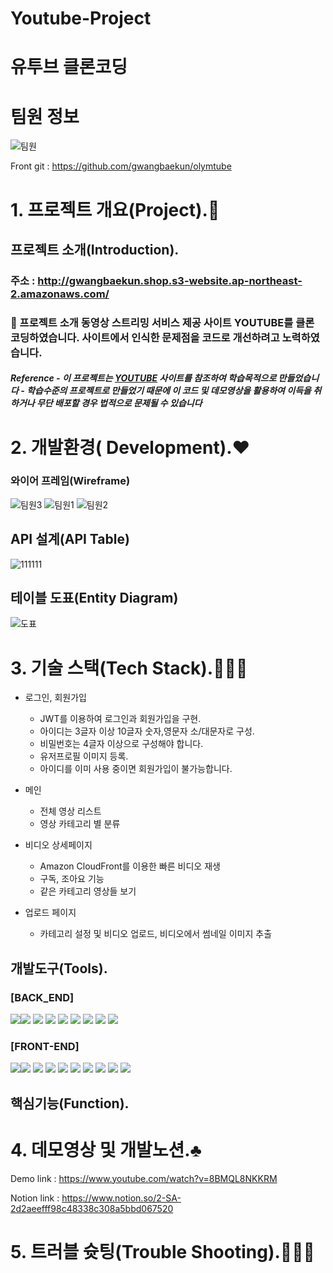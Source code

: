 # Youtube-Project
# 유투브 클론코딩

# 팀원 정보
![팀원](https://user-images.githubusercontent.com/93329407/155321170-b59d0f13-e9f5-4cd2-a103-c8e3f6a78a5d.png)

Front git : https://github.com/gwangbaekun/olymtube

# 1. 프로젝트 개요(Project).🎵

## 프로젝트 소개(Introduction).

### 주소 : http://gwangbaekun.shop.s3-website.ap-northeast-2.amazonaws.com/

### 📍 프로젝트 소개 동영상 스트리밍 서비스 제공 사이트 YOUTUBE를 클론 코딩하였습니다. 사이트에서 인식한 문제점을 코드로 개선하려고 노력하였습니다.

##### Reference - 이 프로젝트는 [YOUTUBE](https://www.youtube.com) 사이트를 참조하여 학습목적으로 만들었습니다 - 학습수준의 프로젝트로 만들었기 때문에 이 코드 및 데모영상을 활용하여 이득을 취하거나 무단 배포할 경우 법적으로 문제될 수 있습니다


# 2. 개발환경( Development).❤️

### 와이어 프레임(Wireframe)

![팀원3](https://user-images.githubusercontent.com/93329407/155322150-a1cdfadc-e08c-4fb4-b24c-b484a4563fcc.png)
![팀원1](https://user-images.githubusercontent.com/93329407/155321881-be870521-06a3-447d-8771-391c62f0f864.png)
![팀원2](https://user-images.githubusercontent.com/93329407/155321899-6df41873-195c-4346-9e16-4e40db130fde.png)

## API 설계(API Table)

![111111](https://user-images.githubusercontent.com/93329407/155322371-ca154bd6-305b-4111-bf83-c6cc59e1a239.png)

## 테이블 도표(Entity Diagram)

![도표](https://user-images.githubusercontent.com/45589210/155321852-1238f21d-d341-4d81-920a-f4d9d35f22a3.png)

# 3. 기술 스택(Tech Stack).🙅🏻‍♂️

- 로그인, 회원가입
    - JWT를 이용하여 로그인과 회원가입을 구현.
    - 아이디는 3글자 이상 10글자 숫자,영문자 소/대문자로 구성.
    - 비밀번호는 4글자 이상으로 구성해야 합니다.
    - 유저프로필 이미지 등록.
    - 아이디를 이미 사용 중이면 회원가입이 불가능합니다.

- 메인
    - 전체 영상 리스트
    - 영상 카테고리 별 분류 
    

- 비디오 상세페이지
    - Amazon CloudFront를 이용한 빠른 비디오 재생
    - 구독, 조아요 기능
    - 같은 카테고리 영상들 보기

- 업로드 페이지
    - 카테고리 설정 및 비디오 업로드, 비디오에서 썸네일 이미지 추출


## 개발도구(Tools).

### [BACK_END]

<img src="https://img.shields.io/badge/github-181717?style=for-the-badge&logo=github&logoColor=white"><img src="https://img.shields.io/badge/MySQL-4479A1?style=for-the-badge&logo=MySQL&logoColor=white"> <img src="https://img.shields.io/badge/Spring Boot-6DB33F?style=for-the-badge&logo=Spring Boot&logoColor=white"> <img src="https://img.shields.io/badge/Java-007396?style=for-the-badge&logo=Java&logoColor=white"> <img src="https://img.shields.io/badge/Amazon AWS-232F3E?style=for-the-badge&logo=Amazon AWS&logoColor=white"> <img src="https://img.shields.io/badge/Amazon S3-569A31?style=for-the-badge&logo=Amazon S3&logoColor=white"> <img src="https://img.shields.io/badge/JWT-FECC00?style=for-the-badge&logo=JWT&logoColor=white"> <img src="https://img.shields.io/badge/Cloud Front-DC0D15?style=for-the-badge&logo=Cloud Front&logoColor=white"> <img src="https://img.shields.io/badge/EC2-AA344D?style=for-the-badge&logo=EC2&logoColor=white">

### [FRONT-END]

<img src="https://img.shields.io/badge/Javascript ES6+-F7DF1E?style=for-the-badge&logo=Javascrip&logoColor=white"><img src="https://img.shields.io/badge/React with-Hooks-7B16FF?style=for-the-badge&logo=React with-Hooks&logoColor=white"> <img src="https://img.shields.io/badge/React Router Dom-19A974?style=for-the-badge&logo=React Router Dom&logoColor=white"> <img src="https://img.shields.io/badge/redux-9A974?style=for-the-badge&logo=redux&logoColor=white"> <img src="https://img.shields.io/badge/redux thunk-57BCAD?style=for-the-badge&logo=redux-thunk&logoColor=white"> <img src="https://img.shields.io/badge/redux actions-7B16FF?style=for-the-badge&logo=redux-actions&logoColor=white"> <img src="https://img.shields.io/badge/react player-03234B?style=for-the-badge&logo=react-player&logoColor=white"> <img src="https://img.shields.io/badge/axios-F5C300?style=for-the-badge&logo=axios&logoColor=white"> <img src="https://img.shields.io/badge/Eimmer-7E4798?style=for-the-badge&logo=immer&logoColor=white"> <img src="https://img.shields.io/badge/image thumbnail-06C167?style=for-the-badge&logo=image-thumbnail&logoColor=white">

## 핵심기능(Function).

# 4. 데모영상 및 개발노션.♣️

Demo link : https://www.youtube.com/watch?v=8BMQL8NKKRM

Notion link : https://www.notion.so/2-SA-2d2aeefff98c48338c308a5bbd067520

# 5. 트러블 슛팅(Trouble Shooting).🚶🏻‍♂️


